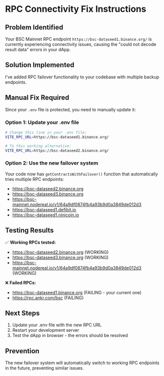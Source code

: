 # RPC Connectivity Fix Instructions

## Problem Identified
Your BSC Mainnet RPC endpoint `https://bsc-dataseed1.binance.org/` is currently experiencing connectivity issues, causing the "could not decode result data" errors in your dApp.

## Solution Implemented
I've added RPC failover functionality to your codebase with multiple backup endpoints.

## Manual Fix Required
Since your `.env` file is protected, you need to manually update it:

### Option 1: Update your .env file
```bash
# Change this line in your .env file:
VITE_RPC_URL=https://bsc-dataseed1.binance.org/

# To this working alternative:
VITE_RPC_URL=https://bsc-dataseed2.binance.org/
```

### Option 2: Use the new failover system
Your code now has `getContractsWithFailover()` function that automatically tries multiple RPC endpoints:
- https://bsc-dataseed2.binance.org
- https://bsc-dataseed3.binance.org  
- https://bsc-mainnet.nodereal.io/v1/64a9df0874fb4a93b9d0a3849de012d3
- https://bsc-dataseed1.defibit.io
- https://bsc-dataseed1.ninicoin.io

## Testing Results
✅ **Working RPCs tested:**
- https://bsc-dataseed2.binance.org (WORKING)
- https://bsc-dataseed3.binance.org (WORKING)  
- https://bsc-mainnet.nodereal.io/v1/64a9df0874fb4a93b9d0a3849de012d3 (WORKING)

❌ **Failed RPCs:**
- https://bsc-dataseed1.binance.org (FAILING - your current one)
- https://rpc.ankr.com/bsc (FAILING)

## Next Steps
1. Update your .env file with the new RPC URL
2. Restart your development server
3. Test the dApp in browser - the errors should be resolved

## Prevention
The new failover system will automatically switch to working RPC endpoints in the future, preventing similar issues.

